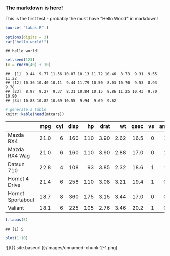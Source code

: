 
### The markdown is here! 

This is the first test - probably the must have "Hello World" in markdown!

``` r
source( "labas.R" )

options(digits = 3)
cat("hello world!")
```

    ## hello world!

``` r
set.seed(123)
(x = rnorm(40) + 10)
```

    ##  [1]  9.44  9.77 11.56 10.07 10.13 11.72 10.46  8.73  9.31  9.55 11.22
    ## [12] 10.36 10.40 10.11  9.44 11.79 10.50  8.03 10.70  9.53  8.93  9.78
    ## [23]  8.97  9.27  9.37  8.31 10.84 10.15  8.86 11.25 10.43  9.70 10.90
    ## [34] 10.88 10.82 10.69 10.55  9.94  9.69  9.62

``` r
# generate a table
knitr::kable(head(mtcars))
```

|                   |   mpg|  cyl|  disp|   hp|  drat|    wt|  qsec|   vs|   am|  gear|  carb|
|-------------------|-----:|----:|-----:|----:|-----:|-----:|-----:|----:|----:|-----:|-----:|
| Mazda RX4         |  21.0|    6|   160|  110|  3.90|  2.62|  16.5|    0|    1|     4|     4|
| Mazda RX4 Wag     |  21.0|    6|   160|  110|  3.90|  2.88|  17.0|    0|    1|     4|     4|
| Datsun 710        |  22.8|    4|   108|   93|  3.85|  2.32|  18.6|    1|    1|     4|     1|
| Hornet 4 Drive    |  21.4|    6|   258|  110|  3.08|  3.21|  19.4|    1|    0|     3|     1|
| Hornet Sportabout |  18.7|    8|   360|  175|  3.15|  3.44|  17.0|    0|    0|     3|     2|
| Valiant           |  18.1|    6|   225|  105|  2.76|  3.46|  20.2|    1|    0|     3|     1|

``` r
f.labas(5)
```

    ## [1] 5

``` r
plot(1:10)
```

![]({{ site.baseurl }}/images/unnamed-chunk-2-1.png)
